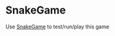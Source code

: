 # SnakeGame

Use [SnakeGame](https://replit.com/@rushilpillamar1/rushilSnake#main.py) to test/run/play this game
